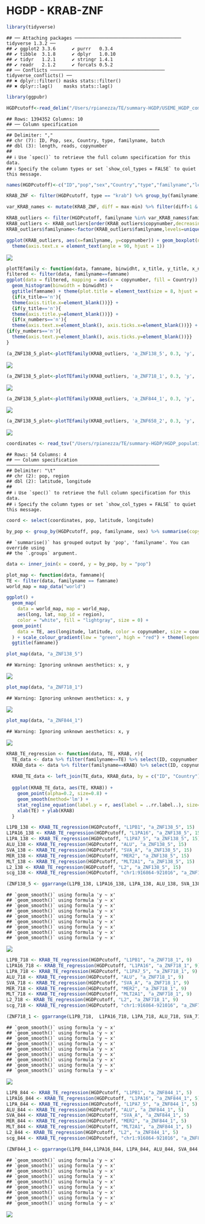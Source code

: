 HGDP - KRAB-ZNF
================

``` r
library(tidyverse)
```

    ## ── Attaching packages ─────────────────────────────────────── tidyverse 1.3.2 ──
    ## ✔ ggplot2 3.3.6      ✔ purrr   0.3.4 
    ## ✔ tibble  3.1.8      ✔ dplyr   1.0.10
    ## ✔ tidyr   1.2.1      ✔ stringr 1.4.1 
    ## ✔ readr   2.1.2      ✔ forcats 0.5.2 
    ## ── Conflicts ────────────────────────────────────────── tidyverse_conflicts() ──
    ## ✖ dplyr::filter() masks stats::filter()
    ## ✖ dplyr::lag()    masks stats::lag()

``` r
library(ggpubr)

HGDPcutoff<-read_delim("/Users/rpianezza/TE/summary-HGDP/USEME_HGDP_complete_reflib6.2_mq10_batchinfo_cutoff0.01.txt",comment="#")
```

    ## Rows: 1394352 Columns: 10
    ## ── Column specification ────────────────────────────────────────────────────────
    ## Delimiter: ","
    ## chr (7): ID, Pop, sex, Country, type, familyname, batch
    ## dbl (3): length, reads, copynumber
    ## 
    ## ℹ Use `spec()` to retrieve the full column specification for this data.
    ## ℹ Specify the column types or set `show_col_types = FALSE` to quiet this message.

``` r
names(HGDPcutoff)<-c("ID","pop","sex","Country","type","familyname","length","reads","copynumber","batch")
```

``` r
KRAB_ZNF <- filter(HGDPcutoff, type == "krab") %>% group_by(familyname) %>% summarise(min = min(copynumber), mean = mean(copynumber), max = max(copynumber))

var_KRAB_names <- mutate(KRAB_ZNF, diff = max-min) %>% filter(diff>1 & diff<Inf)

KRAB_outliers <- filter(HGDPcutoff, familyname %in% var_KRAB_names$familyname, type == "krab")
KRAB_outliers <- KRAB_outliers[order(KRAB_outliers$copynumber,decreasing=T),]
KRAB_outliers$familyname<-factor(KRAB_outliers$familyname,levels=unique(KRAB_outliers$familyname))

ggplot(KRAB_outliers, aes(x=familyname, y=copynumber)) + geom_boxplot(notch=F) +
  theme(axis.text.x = element_text(angle = 90, hjust = 1)) 
```

![](10_HGDP_KRAB-ZNF_files/figure-gfm/unnamed-chunk-2-1.png)<!-- -->

``` r
plotTEfamily <- function(data, famname, binwidht, x_title, y_title, x_numbers, y_numbers){
filtered <- filter(data, familyname==famname)
ggplot(data = filtered, mapping = aes(x = copynumber, fill = Country)) +
  geom_histogram(binwidth = binwidht) + 
  ggtitle(famname) + theme(plot.title = element_text(size = 8, hjust = 0.5)) +
  {if(x_title=='n'){
  theme(axis.title.x=element_blank())}} +
  {if(y_title=='n'){
  theme(axis.title.y=element_blank())}} +
  {if(x_numbers=='n'){
  theme(axis.text.x=element_blank(), axis.ticks.x=element_blank())}} +
{if(y_numbers=='n'){
  theme(axis.text.y=element_blank(), axis.ticks.y=element_blank())}}
}
```

``` r
(a_ZNF138_5_plot<-plotTEfamily(KRAB_outliers, 'a_ZNF138_5', 0.3, 'y', 'y', 'y', 'y'))
```

![](10_HGDP_KRAB-ZNF_files/figure-gfm/unnamed-chunk-4-1.png)<!-- -->

``` r
(a_ZNF138_5_plot<-plotTEfamily(KRAB_outliers, 'a_ZNF718_1', 0.3, 'y', 'y', 'y', 'y'))
```

![](10_HGDP_KRAB-ZNF_files/figure-gfm/unnamed-chunk-4-2.png)<!-- -->

``` r
(a_ZNF138_5_plot<-plotTEfamily(KRAB_outliers, 'a_ZNF844_1', 0.3, 'y', 'y', 'y', 'y'))
```

![](10_HGDP_KRAB-ZNF_files/figure-gfm/unnamed-chunk-4-3.png)<!-- -->

``` r
(a_ZNF138_5_plot<-plotTEfamily(KRAB_outliers, 'a_ZNF658_2', 0.3, 'y', 'y', 'y', 'y'))
```

![](10_HGDP_KRAB-ZNF_files/figure-gfm/unnamed-chunk-4-4.png)<!-- -->

``` r
coordinates <- read_tsv("/Users/rpianezza/TE/summary-HGDP/HGDP_populationcoordinates.txt", col_names = c("pop", "region", "latitude", "longitude"))
```

    ## Rows: 54 Columns: 4
    ## ── Column specification ────────────────────────────────────────────────────────
    ## Delimiter: "\t"
    ## chr (2): pop, region
    ## dbl (2): latitude, longitude
    ## 
    ## ℹ Use `spec()` to retrieve the full column specification for this data.
    ## ℹ Specify the column types or set `show_col_types = FALSE` to quiet this message.

``` r
coord <- select(coordinates, pop, latitude, longitude)

by_pop <- group_by(HGDPcutoff, pop, familyname, sex) %>% summarise(copynumber = mean(copynumber), count=n())
```

    ## `summarise()` has grouped output by 'pop', 'familyname'. You can override using
    ## the `.groups` argument.

``` r
data <- inner_join(x = coord, y = by_pop, by = "pop")
```

``` r
plot_map <- function(data, famname){
TE <- filter(data, familyname == famname)
world_map = map_data("world")

ggplot() +
  geom_map(
    data = world_map, map = world_map,
    aes(long, lat, map_id = region),
    color = "white", fill = "lightgray", size = 0) +
  geom_point(
    data = TE, aes(longitude, latitude, color = copynumber, size = count)
  ) + scale_colour_gradient(low = "green", high = "red") + theme(legend.position="top") + theme(plot.title = element_text(hjust = 0.5)) +
  ggtitle(famname)}
```

``` r
plot_map(data, "a_ZNF138_5")
```

    ## Warning: Ignoring unknown aesthetics: x, y

![](10_HGDP_KRAB-ZNF_files/figure-gfm/unnamed-chunk-7-1.png)<!-- -->

``` r
plot_map(data, "a_ZNF718_1")
```

    ## Warning: Ignoring unknown aesthetics: x, y

![](10_HGDP_KRAB-ZNF_files/figure-gfm/unnamed-chunk-7-2.png)<!-- -->

``` r
plot_map(data, "a_ZNF844_1")
```

    ## Warning: Ignoring unknown aesthetics: x, y

![](10_HGDP_KRAB-ZNF_files/figure-gfm/unnamed-chunk-7-3.png)<!-- -->

``` r
KRAB_TE_regression <- function(data, TE, KRAB, r){
  TE_data <- data %>% filter(familyname==TE) %>% select(ID, copynumber, Country)
  KRAB_data <- data %>% filter(familyname==KRAB) %>% select(ID, copynumber, Country)
  
  KRAB_TE_data <- left_join(TE_data, KRAB_data, by = c("ID", "Country")) %>% rename(TE=copynumber.x, KRAB=copynumber.y) %>% relocate(Country, .before = TE)
  
  ggplot(KRAB_TE_data, aes(TE, KRAB)) + 
    geom_point(alpha=0.2, size=0.8) +
    geom_smooth(method='lm') +
    stat_regline_equation(label.y = r, aes(label = ..rr.label..), size=2.5) +
    xlab(TE) + ylab(KRAB)
  }
```

``` r
L1PB_138 <- KRAB_TE_regression(HGDPcutoff, "L1PB1", "a_ZNF138_5", 15)
L1PA16_138 <- KRAB_TE_regression(HGDPcutoff, "L1PA16", "a_ZNF138_5", 15)
L1PA_138 <- KRAB_TE_regression(HGDPcutoff, "L1PA7_5", "a_ZNF138_5", 15)
ALU_138 <- KRAB_TE_regression(HGDPcutoff, "ALU", "a_ZNF138_5", 15)
SVA_138 <- KRAB_TE_regression(HGDPcutoff, "SVA_A", "a_ZNF138_5", 15)
MER_138 <- KRAB_TE_regression(HGDPcutoff, "MER2", "a_ZNF138_5", 15)
MLT_138 <- KRAB_TE_regression(HGDPcutoff, "MLT2A1", "a_ZNF138_5", 15)
L2_138 <- KRAB_TE_regression(HGDPcutoff, "L2", "a_ZNF138_5", 15)
scg_138 <- KRAB_TE_regression(HGDPcutoff, "chr1:916864-921016", "a_ZNF138_5", 15)

(ZNF138_5 <- ggarrange(L1PB_138, L1PA16_138, L1PA_138, ALU_138, SVA_138, MER_138, MLT_138, L2_138, scg_138, ncol = 3, nrow = 3))
```

    ## `geom_smooth()` using formula 'y ~ x'
    ## `geom_smooth()` using formula 'y ~ x'
    ## `geom_smooth()` using formula 'y ~ x'
    ## `geom_smooth()` using formula 'y ~ x'
    ## `geom_smooth()` using formula 'y ~ x'
    ## `geom_smooth()` using formula 'y ~ x'
    ## `geom_smooth()` using formula 'y ~ x'
    ## `geom_smooth()` using formula 'y ~ x'
    ## `geom_smooth()` using formula 'y ~ x'

![](10_HGDP_KRAB-ZNF_files/figure-gfm/unnamed-chunk-9-1.png)<!-- -->

``` r
L1PB_718 <- KRAB_TE_regression(HGDPcutoff, "L1PB1", "a_ZNF718_1", 9)
L1PA16_718 <- KRAB_TE_regression(HGDPcutoff, "L1PA16", "a_ZNF718_1", 9)
L1PA_718 <- KRAB_TE_regression(HGDPcutoff, "L1PA7_5", "a_ZNF718_1", 9)
ALU_718 <- KRAB_TE_regression(HGDPcutoff, "ALU", "a_ZNF718_1", 9)
SVA_718 <- KRAB_TE_regression(HGDPcutoff, "SVA_A", "a_ZNF718_1", 9)
MER_718 <- KRAB_TE_regression(HGDPcutoff, "MER2", "a_ZNF718_1", 9)
MLT_718 <- KRAB_TE_regression(HGDPcutoff, "MLT2A1", "a_ZNF718_1", 9)
L2_718 <- KRAB_TE_regression(HGDPcutoff, "L2", "a_ZNF718_1", 9)
scg_718 <- KRAB_TE_regression(HGDPcutoff, "chr1:916864-921016", "a_ZNF718_1", 9)

(ZNF718_1 <- ggarrange(L1PB_718,  L1PA16_718, L1PA_718, ALU_718, SVA_718, MER_718, MLT_718, L2_718, scg_718, ncol = 3, nrow = 3))
```

    ## `geom_smooth()` using formula 'y ~ x'
    ## `geom_smooth()` using formula 'y ~ x'
    ## `geom_smooth()` using formula 'y ~ x'
    ## `geom_smooth()` using formula 'y ~ x'
    ## `geom_smooth()` using formula 'y ~ x'
    ## `geom_smooth()` using formula 'y ~ x'
    ## `geom_smooth()` using formula 'y ~ x'
    ## `geom_smooth()` using formula 'y ~ x'
    ## `geom_smooth()` using formula 'y ~ x'

![](10_HGDP_KRAB-ZNF_files/figure-gfm/unnamed-chunk-10-1.png)<!-- -->

``` r
L1PB_844 <- KRAB_TE_regression(HGDPcutoff, "L1PB1", "a_ZNF844_1", 5)
L1PA16_844 <- KRAB_TE_regression(HGDPcutoff, "L1PA16", "a_ZNF844_1", 5)
L1PA_844 <- KRAB_TE_regression(HGDPcutoff, "L1PA7_5", "a_ZNF844_1", 5)
ALU_844 <- KRAB_TE_regression(HGDPcutoff, "ALU", "a_ZNF844_1", 5)
SVA_844 <- KRAB_TE_regression(HGDPcutoff, "SVA_A", "a_ZNF844_1", 5)
MER_844 <- KRAB_TE_regression(HGDPcutoff, "MER2", "a_ZNF844_1", 5)
MLT_844 <- KRAB_TE_regression(HGDPcutoff, "MLT2A1", "a_ZNF844_1", 5)
L2_844 <- KRAB_TE_regression(HGDPcutoff, "L2", "a_ZNF844_1", 5)
scg_844 <- KRAB_TE_regression(HGDPcutoff, "chr1:916864-921016", "a_ZNF844_1", 5)

(ZNF844_1 <- ggarrange(L1PB_844,L1PA16_844, L1PA_844, ALU_844, SVA_844, MER_844, MLT_844, L2_844, scg_844, ncol = 3, nrow = 3))
```

    ## `geom_smooth()` using formula 'y ~ x'
    ## `geom_smooth()` using formula 'y ~ x'
    ## `geom_smooth()` using formula 'y ~ x'
    ## `geom_smooth()` using formula 'y ~ x'
    ## `geom_smooth()` using formula 'y ~ x'
    ## `geom_smooth()` using formula 'y ~ x'
    ## `geom_smooth()` using formula 'y ~ x'
    ## `geom_smooth()` using formula 'y ~ x'
    ## `geom_smooth()` using formula 'y ~ x'

![](10_HGDP_KRAB-ZNF_files/figure-gfm/unnamed-chunk-11-1.png)<!-- -->
